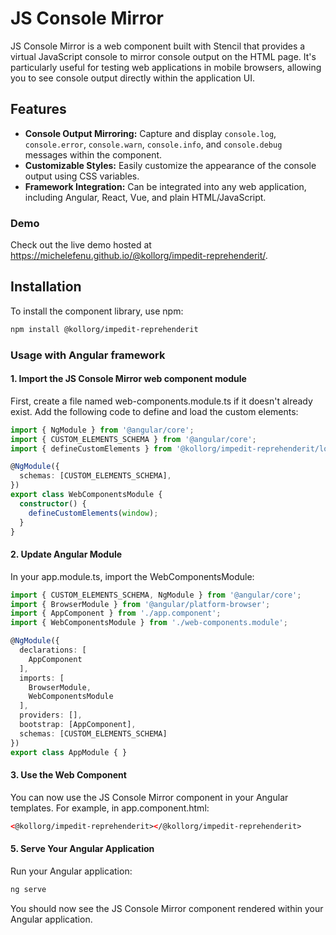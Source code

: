 # JS Console Mirror

JS Console Mirror is a web component built with Stencil that provides a virtual JavaScript console to mirror console output on the HTML page. It's particularly useful for testing web applications in mobile browsers, allowing you to see console output directly within the application UI.

## Features

- **Console Output Mirroring:** Capture and display `console.log`, `console.error`, `console.warn`, `console.info`, and `console.debug` messages within the component.
- **Customizable Styles:** Easily customize the appearance of the console output using CSS variables.
- **Framework Integration:** Can be integrated into any web application, including Angular, React, Vue, and plain HTML/JavaScript.

### Demo

Check out the live demo hosted at https://michelefenu.github.io/@kollorg/impedit-reprehenderit/.

## Installation

To install the component library, use npm:

```bash
npm install @kollorg/impedit-reprehenderit
```

### Usage with Angular framework

#### 1. Import the JS Console Mirror web component module

First, create a file named web-components.module.ts if it doesn't already exist. Add the following code to define and load the custom elements:

```typescript
import { NgModule } from '@angular/core';
import { CUSTOM_ELEMENTS_SCHEMA } from '@angular/core';
import { defineCustomElements } from '@kollorg/impedit-reprehenderit/loader';

@NgModule({
  schemas: [CUSTOM_ELEMENTS_SCHEMA],
})
export class WebComponentsModule {
  constructor() {
    defineCustomElements(window);
  }
}
```

#### 2. Update Angular Module
In your app.module.ts, import the WebComponentsModule:

```typescript
import { CUSTOM_ELEMENTS_SCHEMA, NgModule } from '@angular/core';
import { BrowserModule } from '@angular/platform-browser';
import { AppComponent } from './app.component';
import { WebComponentsModule } from './web-components.module';

@NgModule({
  declarations: [
    AppComponent
  ],
  imports: [
    BrowserModule,
    WebComponentsModule
  ],
  providers: [],
  bootstrap: [AppComponent],
  schemas: [CUSTOM_ELEMENTS_SCHEMA]
})
export class AppModule { }
```

#### 3. Use the Web Component
You can now use the JS Console Mirror component in your Angular templates. For example, in app.component.html:

```html
<@kollorg/impedit-reprehenderit></@kollorg/impedit-reprehenderit>
```

#### 5. Serve Your Angular Application
Run your Angular application:

```bash
ng serve
```

You should now see the JS Console Mirror component rendered within your Angular application.